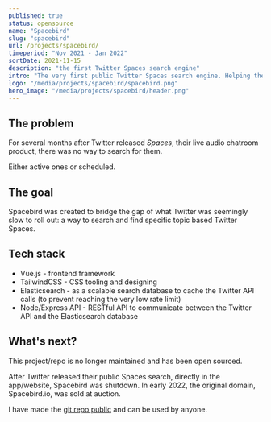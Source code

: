 ```yaml
---
published: true
status: opensource
name: "Spacebird"
slug: "spacebird"
url: /projects/spacebird/
timeperiod: "Nov 2021 - Jan 2022"
sortDate: 2021-11-15
description: "the first Twitter Spaces search engine"
intro: "The very first public Twitter Spaces search engine. Helping the early adopters of Twitter Spaces to explore active and scheduled Spaces."
logo: "/media/projects/spacebird/spacebird.png"
hero_image: "/media/projects/spacebird/header.png"
---
```


## The problem

For several months after Twitter released _Spaces_, their live audio chatroom product, there was no way to search for them.

Either active ones or scheduled.

## The goal

Spacebird was created to bridge the gap of what Twitter was seemingly slow to roll out: a way to search and find specific topic based Twitter Spaces.

## Tech stack

- Vue.js - frontend framework
- TailwindCSS - CSS tooling and designing
- Elasticsearch - as a scalable search database to cache the Twitter API calls (to prevent reaching the very low rate limit)
- Node/Express API - RESTful API to communicate between the Twitter API and the Elasticsearch database

## What's next?

This project/repo is no longer maintained and has been open sourced.

After Twitter released their public Spaces search, directly in the app/website, Spacebird was shutdown. In early 2022, the original domain, Spacebird.io, was sold at auction.

I have made the [git repo public](https://github.com/nickfrosty/spacebird) and can be used by anyone.
